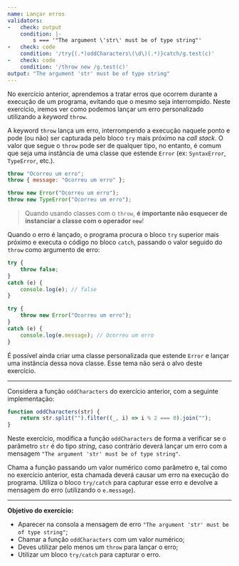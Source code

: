 ```yaml
---
name: Lançar erros
validators:
-   check: output
    condition: |-
        s === '"The argument \'str\' must be of type string"'
-   check: code
    condition: '/try{(.*)oddCharacters\(\d\)(.*)}catch/g.test(c)'
-   check: code
    condition: '/throw new /g.test(c)'
output: "The argument 'str' must be of type string"
---
```


No exercício anterior, aprendemos a tratar erros que ocorrem durante a execução de um programa, evitando que o mesmo seja interrompido. Neste exercício, iremos ver como podemos lançar um erro personalizado utilizando a *keyword* `throw`.

A keyword `throw` lança um erro, interrompendo a execução naquele ponto e pode (ou não) ser capturada pelo bloco `try` mais próximo na *call stack*. O valor que segue o `throw` pode ser de qualquer tipo, no entanto, é comum que seja uma instância de uma classe que estende `Error` (ex: `SyntaxError`, `TypeError`, etc.).

```js
throw "Ocorreu um erro";
throw { message: "Ocorreu um erro" };

throw new Error("Ocorreu um erro");
throw new TypeError("Ocorreu um erro");
```

> Quando usando classes com o `throw`, **é importante não esquecer de instanciar a classe com o operador `new`**!

Quando o erro é lançado, o programa procura o bloco `try` superior mais próximo e executa o código no bloco `catch`, passando o valor seguido do `throw` como argumento de erro:

```js
try {
    throw false;
}
catch (e) {
    console.log(e); // false
}

try {
    throw new Error("Ocorreu um erro");
}
catch (e) {
    console.log(e.message); // Ocorreu um erro
}
```

É possível ainda criar uma classe personalizada que estende `Error` e lançar uma instância dessa nova classe. Esse tema não será o alvo deste exercício.

***

Considera a função `oddCharacters` do exercício anterior, com a seguinte implementação:

```js
function oddCharacters(str) {
    return str.split("").filter((_, i) => i % 2 === 0).join("");
}
```

Neste exercício, modifica a função `oddCharacters` de forma a verificar se o parâmetro `str` é do tipo *string*, caso contrário deverá lançar um erro com a mensagem `"The argument 'str' must be of type string"`.

Chama a função passando um valor numérico como parâmetro e, tal como no exercício anterior, esta chamada deverá causar um erro na execução do programa. Utiliza o bloco `try/catch` para capturar esse erro e devolve a mensagem do erro (utilizando o `e.message`).

***

**Objetivo do exercício:**
- Aparecer na consola a mensagem de erro `"The argument 'str' must be of type string"`;
- Chamar a função `oddCharacters` com um valor numérico;
- Deves utilizar pelo menos um `throw` para lançar o erro;
- Utilizar um bloco `try/catch` para capturar o erro.
